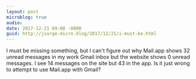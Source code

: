 ```yaml
---
layout: post
microblog: true
audio: 
date: 2017-12-21 09:08 -0800
guid: http://jsorge.micro.blog/2017/12/21/i-must-be.html
---
```

I must be missing something, but I can't figure out why Mail.app shows 32 unread messages in my work Gmail inbox but the website shows 0 unread messages. I see 14 messages on the site but 43 in the app. Is it just wrong to attempt to use Mail.app with Gmail?
